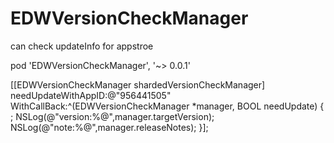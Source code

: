 # EDWVersionCheckManager
can check updateInfo for appstroe

pod 'EDWVersionCheckManager', '~> 0.0.1'

[[EDWVersionCheckManager shardedVersionCheckManager] needUpdateWithAppID:@"956441505" WithCallBack:^(EDWVersionCheckManager *manager, BOOL needUpdate) {
;
NSLog(@"version:%@",manager.targetVersion);
NSLog(@"note:%@",manager.releaseNotes);
}];
